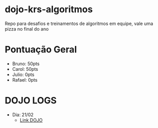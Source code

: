 # dojo-krs-algoritmos
Repo para desafios e treinamentos de algoritmos em equipe, vale uma pizza no final do ano

# Pontuação Geral
  - Bruno: 50pts
  - Carol: 50pts
  - Julio: 0pts
  - Rafael: 0pts

# DOJO LOGS
  - Dia: 21/02
    - [Link DOJO](http://dojopuzzles.com/problemas/exibe/encontre-o-telefone/)

